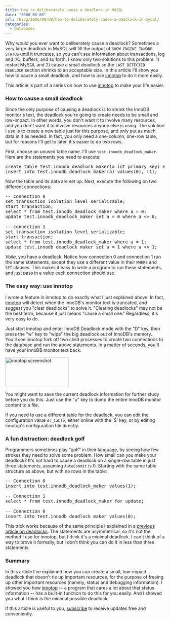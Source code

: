 ```yaml
---
title: How to deliberately cause a deadlock in MySQL
date: "2006-08-08"
url: /blog/2006/08/08/how-to-deliberately-cause-a-deadlock-in-mysql/
categories:
  - Databases
---
```

Why would you ever want to deliberately cause a deadlock? Sometimes a very large deadlock in MySQL will fill the output of `SHOW ENGINE INNODB STATUS` until it truncates, so you can't see information about transactions, log and I/O, buffers, and so forth. I know only two solutions to this problem: 1) restart MySQL and 2) cause a small deadlock so the `LAST DETECTED DEADLOCK` section shrinks to an acceptable size. In this article I'll show you how to cause a small deadlock, and how to use [innotop][1] to do it more easily.

This article is part of a series on how to use [innotop][1] to make your life easier.

### How to cause a small deadlock

Since the only purpose of causing a deadlock is to shrink the InnoDB monitor's text, the deadlock you're going to create needs to be small and low-impact. In other words, you don't want it to involve many resources, and you don't want it to involve resources anyone else is using. The solution I use is to create a new table just for this purpose, and only put as much data in it as needed. In fact, you only need a one-column, one-row table, but for reasons I'll get to later, it's easier to do two rows.

First, choose an unused table name. I'll use `test.innodb_deadlock_maker`. Here are the statements you need to execute:

<pre>create table test.innodb_deadlock_maker(a int primary key) engine=innodb;
insert into test.innodb_deadlock_maker(a) values(0), (1);</pre>

Now the table and its data are set up. Next, execute the following on two different connections:

<pre>-- connection 0
set transaction isolation level serializable;
start transaction;
select * from test.innodb_deadlock_maker where a = 0;
update test.innodb_deadlock_maker set a = 0 where a &lt;&gt; 0;

-- connection 1
set transaction isolation level serializable;
start transaction;
select * from test.innodb_deadlock_maker where a = 1;
update test.innodb_deadlock_maker set a = 1 where a &lt;&gt; 1;</pre>

*Voila*, you have a deadlock. Notice how connection 0 and connection 1 run the same statements, except they use a different value in their `WHERE` and `SET` clauses. This makes it easy to write a program to run these statements, and just pass in a value each connection should use.

### The easy way: use innotop

I wrote a feature in innotop to do exactly what I just explained above. In fact, [innotop][2] will detect when the InnoDB's monitor text is truncated, and suggest you "clear deadlocks" to solve it. "Clearing deadlocks" may not be the best term, because it just means "cause a small one." Regardless, it's very easy to do.

Just start innotop and enter InnoDB Deadlock mode with the "D" key, then press the "w" key to "wipe" the big deadlock out of InnoDB's memory. You'll see innotop fork off two child processes to create two connections to the database and run the above statements. In a matter of seconds, you'll have your InnoDB monitor text back.

[<img src="/innotop/thumb-innotop-wipe-deadlock.png" width="200" height="94" alt="innotop screenshot" />][3]

You might want to save the current deadlock information for further study before you do this. Just use the "u" key to dump the entire InnoDB monitor content to a file.

If you need to use a different table for the deadlock, you can edit the configuration value `dl_table`, either online with the '$' key, or by editing innotop's configuration file directly.

### A fun distraction: deadlock golf

Programmers sometimes play "golf" in their language, by seeing how few strokes they need to solve some problem. How small can you make your deadlock? It's not hard to cause a deadlock on a single-row table in just three statements, assuming `AutoCommit` is 0. Starting with the same table structure as above, but with no rows in the table:

<pre>-- Connection 0
insert into test.innodb_deadlock_maker values(1);

-- Connection 1
select * from test.innodb_deadlock_maker for update;

-- Connection 0
insert into test.innodb_deadlock_maker values(0);</pre>

This trick works because of the same principle I explained in a [previous article on deadlocks][4]. The statements are asymmetrical, so it's not the method I use for innotop, but I think it's a minimal deadlock. I can't think of a way to prove it formally, but I don't think you can do it in less than three statements.

### Summary

In this article I've explained how you can create a small, low-impact deadlock that doesn't tie up important resources, for the purpose of freeing up other important resources (namely, status and debugging information). I showed you how [innotop][2] -- a program that cares a lot about that status information -- has a built-in function to do this for you easily. And I showed you what I think is the minimal possible deadlock.

If this article is useful to you, [subscribe][5] to receive updates free and conveniently.

 [1]: http://www.xaprb.com/innotop/
 [2]: http://www.xaprb.com/innotop/
 [3]: http://www.xaprb.com/innotop/innotop-wipe-deadlock.png
 [4]: http://www.xaprb.com/blog/2006/08/03/a-little-known-way-to-cause-a-database-deadlock/
 [5]: http://www.xaprb.com/index.xml
